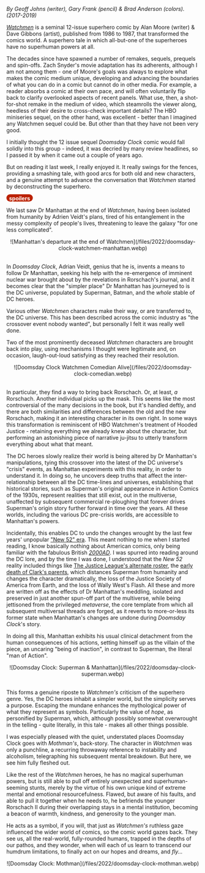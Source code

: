 <!--
.. title: Doomsday Clock
.. slug: doomsday-clock
.. date: 2022-09-22 20:57:55 UTC-05:00
.. tags: media, fiction, book, comic, science-fiction, moore
-->

*By Geoff Johns (writer), Gary Frank (pencil) & Brad Anderson (colors). (2017-2019)*

[*Watchmen*](https://archive.org/details/Watchmen1987) is a
seminal 12-issue superhero comic by Alan Moore (writer) & Dave Gibbons
(artist), published from 1986 to 1987, that transformed the comics world. A
superhero tale in which all-but-one of the superheroes have no superhuman
powers at all.

The decades since have spawned a number of remakes, sequels, prequels and
spin-offs. Zach Snyder's movie adaptation has its adherents, although I am not
among them - one of Moore's goals was always to explore what makes the comic
medium unique, developing and advancing the boundaries of what you can do in
a comic but cannot do in other media. For example, a reader absorbs a comic at
their own pace, and will often voluntarily flip back to clarify overlooked
aspects of recent panels. What use, then, a shot-for-shot remake in the medium
of video, which steamrolls the viewer along, heedless of their desire to
cross-check important details? The HBO miniseries sequel, on the other hand,
was excellent - better than I imagined any Watchmen sequel could be. But other
than that they have not been very good.

I initially thought the 12 issue sequel *Doomsday Clock* comic would fall
solidly into this group - indeed, it was decried by many review headlines,
so I passed it by when it came out a couple of years ago.

But on reading it last week, I really enjoyed it. It really swings for the
fences, providing a smashing tale, with good arcs for both old and new
characters, and a genuine attempt to advance the conversation that *Watchmen*
started by deconstructing the superhero.

<span style="background:#bb2200; color:white; border-radius: 1em; padding-left: 0.5em; padding-right: 0.5em; padding-top: 2px;"><b>spoilers</b></span>

We last saw Dr Manhattan at the end of *Watchmen*, having been isolated from
humanity by Adrien Veidt's plans, tired of his entanglement in the messy
complexity of people's lives, threatening to leave the galaxy "for one less
complicated".

<center>
![Manhattan's departure at the end of Watchmen](/files/2022/doomsday-clock-watchmen-manhattan.webp)
</center>
<br />

In *Doomsday Clock*, Adrian Veidt, genius that he is, invents a means to follow
Dr Manhattan, seeking his help with the re-emergence of imminent nuclear war
brought about by the revelations in Rorschach's journal, and it becomes clear
that the "simpler place" Dr Manhattan has journeyed to is the DC universe,
populated by Superman, Batman, and the *whole* stable of DC heroes.

Various other *Watchmen* characters make their way, or are transferred to, the
DC universe. This has been described across the comic industry as "the
crossover event nobody wanted", but personally I felt it was really well done.

Two of the most prominently deceased *Watchmen* characters are brought back
into play, using mechanisms I thought were legitimate and, on occasion,
laugh-out-loud satisfying as they reached their resolution.

<center>
![Doomsday Clock Watchmen Comedian Alive](/files/2022/doomsday-clock-comedian.webp)
</center>
<br />

In particular, they find a way to bring back Rorschach. Or, at least, *a*
Rorschach. Another individual picks up the mask. This seems like the most
controversial of the many decisions in the book, but it's handled deftly, and
there are both similarities and differences between the old and the new
Rorschach, making it an interesting character in its own right. In some ways
this transformation is reminiscent of HBO Watchmen's treatment of Hooded
Justice - retaining everything we already knew about the character, but
performing an astonishing piece of narrative ju-jitsu to utterly transform
everything about what that meant.

The DC heroes slowly realize their world is being altered by Dr Manhattan's
manipulations, tying this crossover into the latest of the DC universe's
"crisis" events, as Manhattan experiments with this reality, in order to
understand it. In doing so, he uncovers deep truths that affect the
inter-relationship between all the DC time-lines and universes, establishing
that historical stories, such as Superman's original appearance in Action
Comics of the 1930s, represent realities that still exist, out in the
multiverse, unaffected by subsequent commercial re-ploughing that forever
drives Superman's origin story further forward in time over the years. All
these worlds, including the various DC pre-crisis worlds, are accessible to
Manhattan's powers.

Incidentally, this enables DC to undo the changes wrought by the last few
years' unpopular ["New 52" era](https://en.wikipedia.org/wiki/The_New_52). This
meant nothing to me when I started reading, I know basically nothing about
American comics, only being familiar with the fabulous British
[*2000AD*](https://2000ad.com). I was spurred into reading around the DC lore,
and by the time I was done, I understood that the *New 52* reality included
things like
[The Justice League's alternate roster](https://www.cbr.com/justice-league-darkseid-war-guide/),
the
[early death of Clark's parents](https://www.cbr.com/superman-ma-pa-kent-deaths/),
which distances Superman from humanity and changes the character dramatically,
the loss of the Justice Society of America from Earth, and the loss of Wally
West's Flash. All these and more are written off as the effects of Dr
Manhattan's meddling, isolated and preserved in just another spun-off part of
the multiverse, while being jettisoned from the privileged *metaverse*, the
core template from which all subsequent multiversal threads are forged, as it
reverts to more-or-less its former state when Manhattan's changes are undone
during *Doomsday Clock*'s story.

In doing all this, Manhattan exhibits his usual clinical detachment from the
human consequences of his actions, setting himself up as the villain of the
piece, an uncaring "being of inaction", in contrast to Superman, the literal
"man of Action".

<center>
![Doomsday Clock: Superman & Manhattan](/files/2022/doomsday-clock-superman.webp)
</center>
<br />

This forms a genuine riposte to *Watchmen's* criticism of the superhero genre.
Yes, the DC heroes inhabit a simpler world, but the simplicity serves a purpose.
Escaping the mundane enhances the mythological power of what they represent as
symbols. Particularly the value of *hope*, as personified by Superman, which,
although possibly somewhat overwrought in the telling - quite literally, in
this tale - makes all other things possible.

I was especially pleased with the quiet, understated places Doomsday Clock goes
with *Mothman's*, back-story. The character in *Watchmen* was only a punchline,
a recurring throwaway reference to instability and alcoholism, telegraphing his
subsequent mental breakdown. But here, we see him fully fleshed out.

Like the rest of the *Watchmen* heroes, he has no magical superhuman powers,
but is still able to pull off entirely unexpected and superhuman-seeming
stunts, merely by the virtue of his own unique kind of extreme mental and
emotional resourcefulness. Flawed, but aware of his faults, and able to pull it
together when he needs to, he befriends the younger Rorschach II during their
overlapping stays in a mental institution, becoming a beacon of warmth,
kindness, and generosity to the younger man.

He acts as a symbol, if you will, that just as *Watchmen's* ruthless gaze
influenced the wider world of comics, so the comic world gazes back. They see
us, all the real-world, fully-rounded humans, trapped in the depths of our
pathos, and they wonder, when will each of us learn to transcend our humdrum
limitations, to finally act on our hopes and dreams, and *fly...*

<center>
![Doomsday Clock: Mothman](/files/2022/doomsday-clock-mothman.webp)
</center>
<br />

